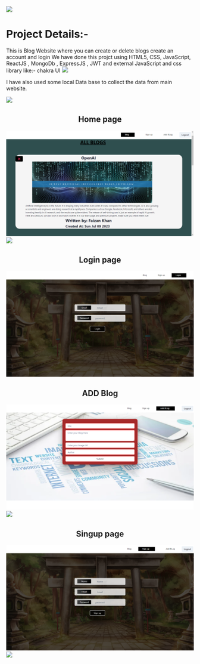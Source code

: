 
<img src="https://raw.githubusercontent.com/andreasbm/readme/master/assets/lines/colored.png">


# Project Details:-
This is Blog Website where you can create or delete blogs create an account and login 
We have done this projct using HTML5, CSS, JavaScript, ReactJS , MongoDb , ExpressJS , JWT  and  external JavaScript and css library like:- chakra UI 
<img src="https://raw.githubusercontent.com/andreasbm/readme/master/assets/lines/colored.png">

I have also used some local Data base to collect the data from main website.


<img src="https://raw.githubusercontent.com/andreasbm/readme/master/assets/lines/colored.png">
<h2 align="center">Home page</h2>
<img src="https://github.com/Faizankhan99/Blog_Techdome/blob/main/Techdome_Frontend/src/assets/Home.png" alt="Home"/>

<img src="https://raw.githubusercontent.com/andreasbm/readme/master/assets/lines/colored.png">
<h2 align="center">Login page</h2>
<img src="https://github.com/Faizankhan99/Blog_Techdome/blob/main/Techdome_Frontend/src/assets/Login.png" alt="Login page />

<img src="https://raw.githubusercontent.com/andreasbm/readme/master/assets/lines/colored.png">
<h2 align="center">ADD Blog</h2>
<img src="https://github.com/Faizankhan99/Blog_Techdome/blob/main/Techdome_Frontend/src/assets/AddBlog.png" alt="Product"/>

<img src="https://raw.githubusercontent.com/andreasbm/readme/master/assets/lines/colored.png">
<h2 align="center">Singup page</h2>
<img src="https://github.com/Faizankhan99/Blog_Techdome/blob/main/Techdome_Frontend/src/assets/Signup.png" alt="Singup"/>

<img src="https://raw.githubusercontent.com/andreasbm/readme/master/assets/lines/colored.png">

